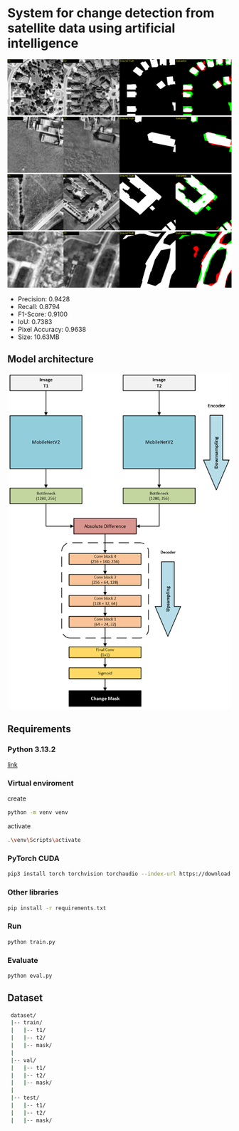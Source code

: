 
# System for change detection from satellite data using artificial intelligence

![evaluation](images/eval_1.png)
![evaluation](images/eval_2.png)
![evaluation](images/eval_3.png)
![evaluation](images/eval_4.png)

- Precision: 0.9428
- Recall: 0.8794
- F1-Score: 0.9100
- IoU: 0.7383
- Pixel Accuracy: 0.9638
- Size: 10.63MB

## Model architecture

![architecture](images/mobilenet.png)

## Requirements

### Python 3.13.2 
[link](https://www.python.org/downloads/release/python-3132/)
### Virtual enviroment
create
```bash  
python -m venv venv
``` 
activate
```bash  
.\venv\Scripts\activate
```
### PyTorch CUDA
```bash
pip3 install torch torchvision torchaudio --index-url https://download.pytorch.org/whl/cu126 
```
### Other libraries
```bash
pip install -r requirements.txt
```
### Run
```bash
python train.py
```
### Evaluate
```bash
python eval.py
```
## Dataset

```bash
 dataset/
 |-- train/
 |   |-- t1/
 |   |-- t2/
 |   |-- mask/
 |
 |-- val/
 |   |-- t1/
 |   |-- t2/
 |   |-- mask/
 |
 |-- test/
 |   |-- t1/
 |   |-- t2/
 |   |-- mask/
 ```
